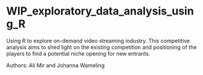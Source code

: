 # WIP_exploratory_data_analysis_using_R
Using R to explore on-demand video streaming industry.  This competitive analysis aims to shed light on the existing competition and positioning of the players to find a potential niche opening for new entrants.

Authors: Ali Mir and Johanna Wameling
